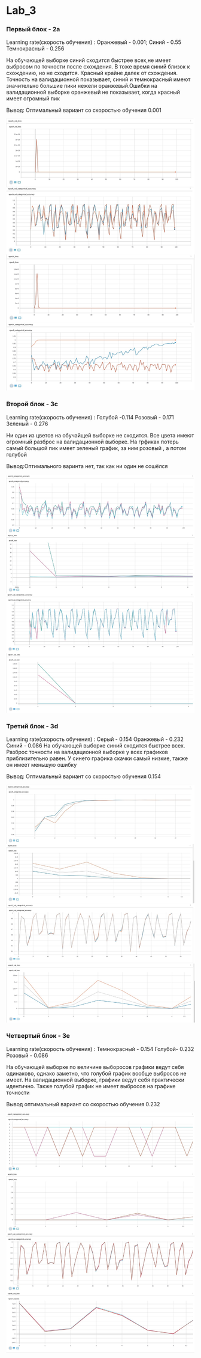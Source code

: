 # Lab_3
### Первый блок - 2а
Learning rate(скорость обучения) :
Оранжевый - 0.001;
Синий - 0.55
Темнокрасный - 0.256

На обучающей выборке синий сходится быстрее всех,не имеет выбросом по точности после схождения. В тоже время синий близок к схождению, но не сходится. Красный  крайне далек от схождения. Точность на валидационной показывает, синий и темнокрасный имеют значительно большие пики нежели оранжевый.Ошибки на валидационной выборке оранжевый не показывает, когда красный имеет огромный пик

Вывод:
Оптимальный вариант со скоростью обучения 0.001

![2a](charts/2a.jpg)

### Второй блок - 3с
Learning rate(скорость обучения) :
Голубой -0.114
Розовый - 0.171
Зеленый - 0.276

Ни один из цветов на обучайщей выборке не сходится. Все цвета имеют огромный разброс на валидационной выборке. На грфиках потерь самый большой пик имеет зеленый график, за ним  розовый , а потом голубой

Вывод:Оптимального варинта нет, так как ни один не сошёлся

![3c](charts/3c.jpg)

### Третий блок - 3d
Learning rate(скорость обучения) :
Серый - 0.154
Оранжевый - 0.232
Синий - 0.086
На обучающей выборке синий сходится быстрее всех. Разброс точности на валидационной выборке у всех графиков приблизительно равен. У синего графика скачки самый низкие, также он имеет меньшую ошибку

Вывод:
Оптимальный вариант со скоростью обучения 0.154

![3d](charts/3d.jpg)

### Четвертый блок - 3e
Learning rate(скорость обучения) :
Темнокрасный - 0.154
Голубой- 0.232
Розовый - 0.086

На обучающей выборке по величине выборосов графики ведут себя одинаково, однако заметно, что голубой график вообще выбросов не имеет. На валидационной выборке, графики ведут себя практически идентично. Также голубой график не имеет выбросов на графике точности

Вывод оптимальный вариант со скоростью обучения 0.232

![3e](charts/3e.jpg)
